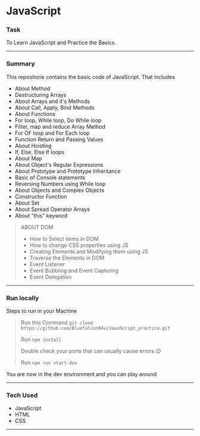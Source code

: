 # JavaScript 


### Task
To Learn JavaScript and Practice the Basics.

----

### Summary
This repositorie contains the basic code of JavaScript. That includes 
- About Method
- Destructuring Arrays 
- About Arrays and it's Methods 
- About Call, Apply, Bind Methods
- About Functions
- For loop, While loop, Do While loop
- Filter, map and reduce Array Method
- For OF loop and For Each loop 
- Function Return and Passing Values
- About Hoisting
- If, Else, Else If loops
- About Map
- About Object's Regular Expressions
- About Prototype and Prototype Inheritance
- Basic of Console statements 
- Reversing Numbers using While loop
- About Objects and Complex Objects 
- Constructor Function
- About Set 
- About Spread Operator Arrays
- About "this" keyword
> ABOUT DOM
> - How to Select items in DOM
> - How to change CSS properties using JS
> - Creating Elements and Modifying them using JS 
> - Traverse the Elements in DOM
> - Event Listener
> - Event Bubbling and Event Capturing 
> - Event Delegation 
***

### Run locally
Steps to run in your Machine
> Run this Command `git clone https://github.com/Bluefalcon04v/JavaScript_practice.git`
> 
> Run `npm install` 
> 
> Double check your ports that can usually cause errors 😉
> 
> Run `npm run start-dev`
>
You are now in the dev environment and you can play around

---

### Tech Used
- JavaScript
- HTML 
- CSS
***
